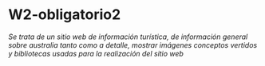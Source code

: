 # W2-obligatorio2
_Se trata de un sitio web de información turística, de información general sobre australia tanto como a detalle, mostrar imágenes conceptos vertidos y bibliotecas usadas para la realización del sitio web_
